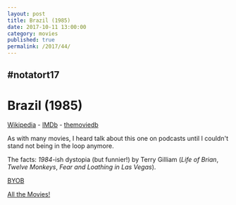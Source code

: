 ```yaml
---
layout: post
title: Brazil (1985)
date: 2017-10-11 13:00:00
category: movies
published: true
permalink: /2017/44/
---
```



## \#notatort17

# Brazil (1985)



[Wikipedia](https://goo.gl/395T46) - [IMDb](http://www.imdb.com/title/tt0088846/) - [themoviedb](https://www.themoviedb.org/movie/68-brazil?language=en)

As with many movies, I heard talk about this one on podcasts until I couldn't stand not being in the loop anymore. 

The facts: *1984*-ish dystopia (but funnier!) by Terry Gilliam (*Life of Brian*, *Twelve Monkeys*, *Fear and Loathing in Las Vegas*). 

<a href="http://en.wikipedia.org/wiki/BYOB_(beverage)">BYOB</a>

[All the Movies!](http://notatort.com/allthemovies/)

<!--include jquery & backstretch-->

<script type="text/javascript" src="https://ajax.googleapis.com/ajax/libs/jquery/1.7.2/jquery.min.js"></script>

<script type="text/javascript" src="http://notatort.com/jquery.backstretch.min.js"></script>

<script type="text/javascript">

$(function(){

     $(window).resize(function(){
     
         if($(this).width() >= 767){
         
             $.backstretch("http://notatort.com/bg1744.jpg", {speed: 150});
             
         }
         
      })
      
      .resize();//trigger resize on page load
      
});

</script>